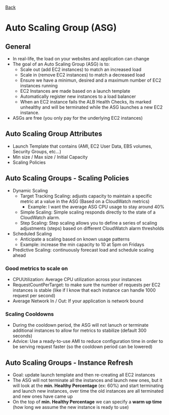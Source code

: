 [Back](./AWS.md)

# Auto Scaling Group (ASG)

## General

- In real-life, the load on your websites and application can change
- The goal of an Auto Scaling Group (ASG) is to:
  - Scale out (add EC2 instances) to match an increased load
  - Scale in (remove EC2 instances) to match a decreased load
  - Ensure we have a minimun, desired and a maximum number of EC2 instances running
  - EC2 Instances are made based on a launch template
  - Automatically register new instances to a load balancer
  - When an EC2 instance fails the ALB Health Checks, its marked unhealthy and will be terminated while the ASG launches a new EC2 instance.
- ASGs are free (you only pay for the underlying EC2 instances)

## Auto Scaling Group Attributes

- Launch Template that contains (AMI, EC2 User Data, EBS volumes, Security Groups, etc...)
- Min size / Max size / Initial Capacity
- Scaling Policies

## Auto Scaling Groups - Scaling Policies

- Dynamic Scaling
  - Target Tracking Scaling: adjusts capacity to maintain a specific metric at a value in the ASG (Based on a CloudWatch metrics)
    - Example: I want the average ASG CPU usage to stay around 40%
  - Simple Scaling: Simple scaling responds directly to the state of a CloudWatch alarm.
  - Step Scaling: Step scaling allows you to define a series of scaling adjustments (steps) based on different CloudWatch alarm thresholds
- Scheduled Scaling
  - Anticipate a scaling based on known usage patterns
  - Example: increase the min capacity to 10 at 5pm on Fridays
- Predictive Scaling: continuously forecast load and schedule scaling ahead

### Good metrics to scale on

- CPUUtilization: Average CPU utilization across your instances
- RequestCountPerTarget: to make sure the number of requests per EC2 instances is stable (like if I know that each instance can handle 1000 request per second)
- Average Network In / Out: If your application is network bound

### Scaling Cooldowns

- During the cooldown period, the ASG will not lanuch or terminate additional instances to allow for metrics to stabilize (default 300 seconds)
- Advice: Use a ready-to-use AMI to reduce configuration time in order to be serving request faster (so the cooldown period can be lowered)

## Auto Scaling Groups - Instance Refresh

- Goal: update launch template and then re-creating all EC2 instances
- The ASG will not terminate all the instances and launch new ones, but it will look at the **min. Healthy Percentage** (ex: 60%) and start terminating and launch new instances, over time the old instances are all terminated and new ones have came up
- On the top of **min. Healthy Percentage** we can specify a **warm up time** (how long we assume the new instance is ready to use)
